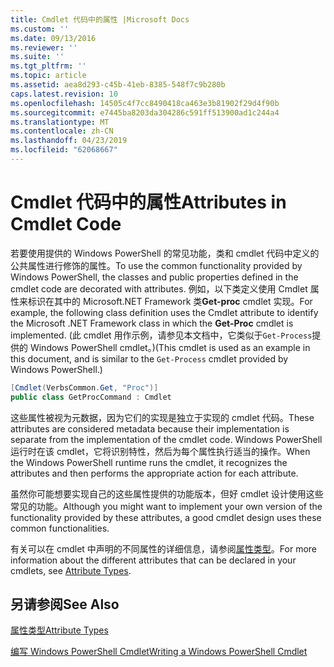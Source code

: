 ```yaml
---
title: Cmdlet 代码中的属性 |Microsoft Docs
ms.custom: ''
ms.date: 09/13/2016
ms.reviewer: ''
ms.suite: ''
ms.tgt_pltfrm: ''
ms.topic: article
ms.assetid: aea8d293-c45b-41eb-8385-548f7c9b280b
caps.latest.revision: 10
ms.openlocfilehash: 14505c4f7cc8490418ca463e3b81902f29d4f90b
ms.sourcegitcommit: e7445ba8203da304286c591ff513900ad1c244a4
ms.translationtype: MT
ms.contentlocale: zh-CN
ms.lasthandoff: 04/23/2019
ms.locfileid: "62068667"
---
```

# <a name="attributes-in-cmdlet-code"></a><span data-ttu-id="1f146-102">Cmdlet 代码中的属性</span><span class="sxs-lookup"><span data-stu-id="1f146-102">Attributes in Cmdlet Code</span></span>

<span data-ttu-id="1f146-103">若要使用提供的 Windows PowerShell 的常见功能，类和 cmdlet 代码中定义的公共属性进行修饰的属性。</span><span class="sxs-lookup"><span data-stu-id="1f146-103">To use the common functionality provided by Windows PowerShell, the classes and public properties defined in the cmdlet code are decorated with attributes.</span></span> <span data-ttu-id="1f146-104">例如，以下类定义使用 Cmdlet 属性来标识在其中的 Microsoft.NET Framework 类**Get-proc** cmdlet 实现。</span><span class="sxs-lookup"><span data-stu-id="1f146-104">For example, the following class definition uses the Cmdlet attribute to identify the Microsoft .NET Framework class in which the **Get-Proc** cmdlet is implemented.</span></span> <span data-ttu-id="1f146-105">(此 cmdlet 用作示例，请参见本文档中，它类似于`Get-Process`提供的 Windows PowerShell cmdlet。)</span><span class="sxs-lookup"><span data-stu-id="1f146-105">(This cmdlet is used as an example in this document, and is similar to the `Get-Process` cmdlet provided by Windows PowerShell.)</span></span>

```csharp
[Cmdlet(VerbsCommon.Get, "Proc")]
public class GetProcCommand : Cmdlet
```

<span data-ttu-id="1f146-106">这些属性被视为元数据，因为它们的实现是独立于实现的 cmdlet 代码。</span><span class="sxs-lookup"><span data-stu-id="1f146-106">These attributes are considered metadata because their implementation is separate from the implementation of the cmdlet code.</span></span> <span data-ttu-id="1f146-107">Windows PowerShell 运行时在该 cmdlet，它将识别特性，然后为每个属性执行适当的操作。</span><span class="sxs-lookup"><span data-stu-id="1f146-107">When the Windows PowerShell runtime runs the cmdlet, it recognizes the attributes and then performs the appropriate action for each attribute.</span></span>

<span data-ttu-id="1f146-108">虽然你可能想要实现自己的这些属性提供的功能版本，但好 cmdlet 设计使用这些常见的功能。</span><span class="sxs-lookup"><span data-stu-id="1f146-108">Although you might want to implement your own version of the functionality provided by these attributes, a good cmdlet design uses these common functionalities.</span></span>

<span data-ttu-id="1f146-109">有关可以在 cmdlet 中声明的不同属性的详细信息，请参阅[属性类型](./attribute-types.md)。</span><span class="sxs-lookup"><span data-stu-id="1f146-109">For more information about the different attributes that can be declared in your cmdlets, see [Attribute Types](./attribute-types.md).</span></span>

## <a name="see-also"></a><span data-ttu-id="1f146-110">另请参阅</span><span class="sxs-lookup"><span data-stu-id="1f146-110">See Also</span></span>

[<span data-ttu-id="1f146-111">属性类型</span><span class="sxs-lookup"><span data-stu-id="1f146-111">Attribute Types</span></span>](./attribute-types.md)

[<span data-ttu-id="1f146-112">编写 Windows PowerShell Cmdlet</span><span class="sxs-lookup"><span data-stu-id="1f146-112">Writing a Windows PowerShell Cmdlet</span></span>](./writing-a-windows-powershell-cmdlet.md)
